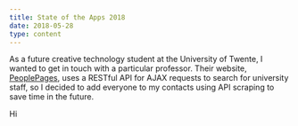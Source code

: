 ```yaml
---
title: State of the Apps 2018
date: 2018-05-28
type: content
---
```


As a future creative technology student at the University of Twente, I wanted to get in touch with a particular professor. Their website, [PeoplePages](https://people.utwente.nl/), uses a RESTful API for AJAX requests to search for university staff, so I decided to add everyone to my contacts using API scraping to save time in the future.

<!--more-->

Hi